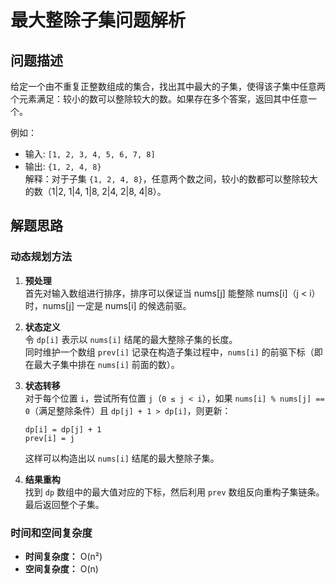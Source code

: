 # 最大整除子集问题解析

## 问题描述
给定一个由不重复正整数组成的集合，找出其中最大的子集，使得该子集中任意两个元素满足：较小的数可以整除较大的数。如果存在多个答案，返回其中任意一个。

例如：
- 输入: `[1, 2, 3, 4, 5, 6, 7, 8]`
- 输出: `{1, 2, 4, 8}`  
  解释：对于子集 `{1, 2, 4, 8}`，任意两个数之间，较小的数都可以整除较大的数（1|2, 1|4, 1|8, 2|4, 2|8, 4|8）。

## 解题思路

### 动态规划方法
1. **预处理**  
   首先对输入数组进行排序，排序可以保证当 nums[j] 能整除 nums[i]（j < i）时，nums[j] 一定是 nums[i] 的候选前驱。

2. **状态定义**  
   令 `dp[i]` 表示以 `nums[i]` 结尾的最大整除子集的长度。  
   同时维护一个数组 `prev[i]` 记录在构造子集过程中，`nums[i]` 的前驱下标（即在最大子集中排在 `nums[i]` 前面的数）。

3. **状态转移**  
   对于每个位置 `i`，尝试所有位置 `j`（`0 ≤ j < i`），如果 `nums[i] % nums[j] == 0`（满足整除条件）且 `dp[j] + 1 > dp[i]`，则更新：
   ```
   dp[i] = dp[j] + 1
   prev[i] = j
   ```
   这样可以构造出以 `nums[i]` 结尾的最大整除子集。

4. **结果重构**  
   找到 `dp` 数组中的最大值对应的下标，然后利用 `prev` 数组反向重构子集链条。最后返回整个子集。

### 时间和空间复杂度
- **时间复杂度：** O(n²)
- **空间复杂度：** O(n) 